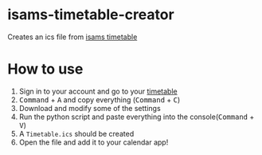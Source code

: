 # isams-timetable-creator
Creates an ics file from [isams timetable](https://harrowhk.students.isams.cloud/api/profile/timetable/?print=1)

# How to use
1) Sign in to your account and go to your [timetable](https://harrowhk.students.isams.cloud/api/profile/timetable/?print=1)
2) <kbd>Command</kbd> + <kbd>A</kbd> and copy everything (<kbd>Command</kbd> + <kbd>C</kbd>)
3) Download and modify some of the settings
4) Run the python script and paste everything into the console(<kbd>Command</kbd> + <kbd>V</kbd>)
5) A `Timetable.ics` should be created
6) Open the file and add it to your calendar app!
